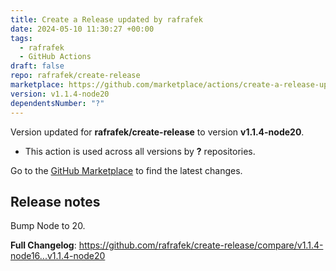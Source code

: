 ```yaml
---
title: Create a Release updated by rafrafek
date: 2024-05-10 11:30:27 +00:00
tags:
  - rafrafek
  - GitHub Actions
draft: false
repo: rafrafek/create-release
marketplace: https://github.com/marketplace/actions/create-a-release-updated-by-rafrafek
version: v1.1.4-node20
dependentsNumber: "?"
---
```



Version updated for **rafrafek/create-release** to version **v1.1.4-node20**.
- This action is used across all versions by **?** repositories.

Go to the [GitHub Marketplace](https://github.com/marketplace/actions/create-a-release-updated-by-rafrafek) to find the latest changes.

## Release notes

Bump Node to 20.

**Full Changelog**: https://github.com/rafrafek/create-release/compare/v1.1.4-node16...v1.1.4-node20
